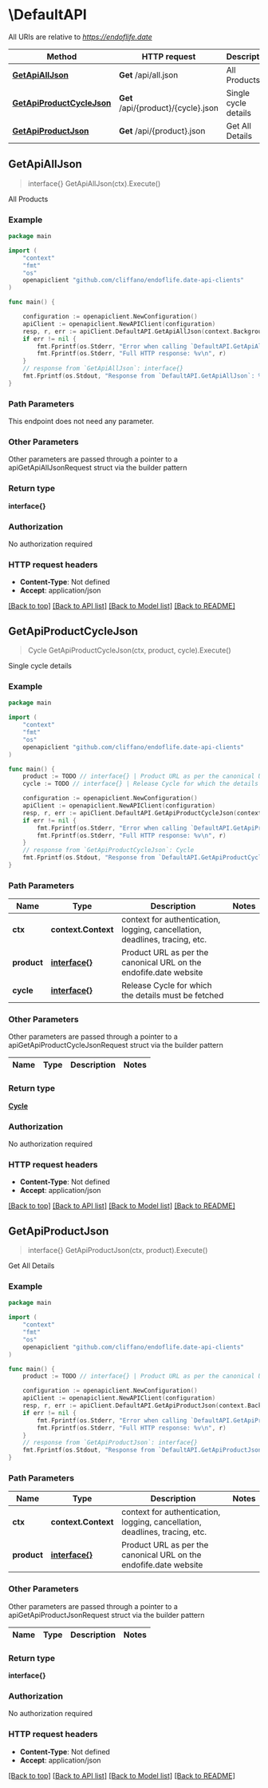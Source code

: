 # \DefaultAPI

All URIs are relative to *https://endoflife.date*

Method | HTTP request | Description
------------- | ------------- | -------------
[**GetApiAllJson**](DefaultAPI.md#GetApiAllJson) | **Get** /api/all.json | All Products
[**GetApiProductCycleJson**](DefaultAPI.md#GetApiProductCycleJson) | **Get** /api/{product}/{cycle}.json | Single cycle details
[**GetApiProductJson**](DefaultAPI.md#GetApiProductJson) | **Get** /api/{product}.json | Get All Details



## GetApiAllJson

> interface{} GetApiAllJson(ctx).Execute()

All Products



### Example

```go
package main

import (
    "context"
    "fmt"
    "os"
    openapiclient "github.com/cliffano/endoflife.date-api-clients"
)

func main() {

    configuration := openapiclient.NewConfiguration()
    apiClient := openapiclient.NewAPIClient(configuration)
    resp, r, err := apiClient.DefaultAPI.GetApiAllJson(context.Background()).Execute()
    if err != nil {
        fmt.Fprintf(os.Stderr, "Error when calling `DefaultAPI.GetApiAllJson``: %v\n", err)
        fmt.Fprintf(os.Stderr, "Full HTTP response: %v\n", r)
    }
    // response from `GetApiAllJson`: interface{}
    fmt.Fprintf(os.Stdout, "Response from `DefaultAPI.GetApiAllJson`: %v\n", resp)
}
```

### Path Parameters

This endpoint does not need any parameter.

### Other Parameters

Other parameters are passed through a pointer to a apiGetApiAllJsonRequest struct via the builder pattern


### Return type

**interface{}**

### Authorization

No authorization required

### HTTP request headers

- **Content-Type**: Not defined
- **Accept**: application/json

[[Back to top]](#) [[Back to API list]](../README.md#documentation-for-api-endpoints)
[[Back to Model list]](../README.md#documentation-for-models)
[[Back to README]](../README.md)


## GetApiProductCycleJson

> Cycle GetApiProductCycleJson(ctx, product, cycle).Execute()

Single cycle details



### Example

```go
package main

import (
    "context"
    "fmt"
    "os"
    openapiclient "github.com/cliffano/endoflife.date-api-clients"
)

func main() {
    product := TODO // interface{} | Product URL as per the canonical URL on the endofife.date website
    cycle := TODO // interface{} | Release Cycle for which the details must be fetched

    configuration := openapiclient.NewConfiguration()
    apiClient := openapiclient.NewAPIClient(configuration)
    resp, r, err := apiClient.DefaultAPI.GetApiProductCycleJson(context.Background(), product, cycle).Execute()
    if err != nil {
        fmt.Fprintf(os.Stderr, "Error when calling `DefaultAPI.GetApiProductCycleJson``: %v\n", err)
        fmt.Fprintf(os.Stderr, "Full HTTP response: %v\n", r)
    }
    // response from `GetApiProductCycleJson`: Cycle
    fmt.Fprintf(os.Stdout, "Response from `DefaultAPI.GetApiProductCycleJson`: %v\n", resp)
}
```

### Path Parameters


Name | Type | Description  | Notes
------------- | ------------- | ------------- | -------------
**ctx** | **context.Context** | context for authentication, logging, cancellation, deadlines, tracing, etc.
**product** | [**interface{}**](.md) | Product URL as per the canonical URL on the endofife.date website | 
**cycle** | [**interface{}**](.md) | Release Cycle for which the details must be fetched | 

### Other Parameters

Other parameters are passed through a pointer to a apiGetApiProductCycleJsonRequest struct via the builder pattern


Name | Type | Description  | Notes
------------- | ------------- | ------------- | -------------



### Return type

[**Cycle**](Cycle.md)

### Authorization

No authorization required

### HTTP request headers

- **Content-Type**: Not defined
- **Accept**: application/json

[[Back to top]](#) [[Back to API list]](../README.md#documentation-for-api-endpoints)
[[Back to Model list]](../README.md#documentation-for-models)
[[Back to README]](../README.md)


## GetApiProductJson

> interface{} GetApiProductJson(ctx, product).Execute()

Get All Details



### Example

```go
package main

import (
    "context"
    "fmt"
    "os"
    openapiclient "github.com/cliffano/endoflife.date-api-clients"
)

func main() {
    product := TODO // interface{} | Product URL as per the canonical URL on the endofife.date website

    configuration := openapiclient.NewConfiguration()
    apiClient := openapiclient.NewAPIClient(configuration)
    resp, r, err := apiClient.DefaultAPI.GetApiProductJson(context.Background(), product).Execute()
    if err != nil {
        fmt.Fprintf(os.Stderr, "Error when calling `DefaultAPI.GetApiProductJson``: %v\n", err)
        fmt.Fprintf(os.Stderr, "Full HTTP response: %v\n", r)
    }
    // response from `GetApiProductJson`: interface{}
    fmt.Fprintf(os.Stdout, "Response from `DefaultAPI.GetApiProductJson`: %v\n", resp)
}
```

### Path Parameters


Name | Type | Description  | Notes
------------- | ------------- | ------------- | -------------
**ctx** | **context.Context** | context for authentication, logging, cancellation, deadlines, tracing, etc.
**product** | [**interface{}**](.md) | Product URL as per the canonical URL on the endofife.date website | 

### Other Parameters

Other parameters are passed through a pointer to a apiGetApiProductJsonRequest struct via the builder pattern


Name | Type | Description  | Notes
------------- | ------------- | ------------- | -------------


### Return type

**interface{}**

### Authorization

No authorization required

### HTTP request headers

- **Content-Type**: Not defined
- **Accept**: application/json

[[Back to top]](#) [[Back to API list]](../README.md#documentation-for-api-endpoints)
[[Back to Model list]](../README.md#documentation-for-models)
[[Back to README]](../README.md)

